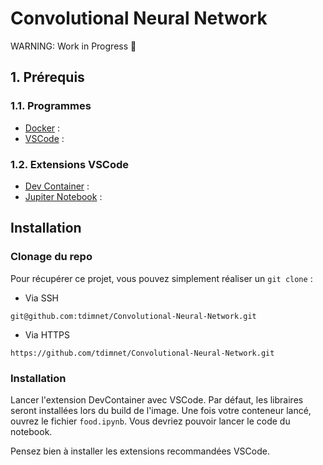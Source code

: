 # Convolutional Neural Network

WARNING: Work in Progress 🙂

## 1. Prérequis

### 1.1. Programmes

- [Docker](https://www.docker.com/) : 
- [VSCode](https://code.visualstudio.com/) : 

### 1.2. Extensions VSCode

- [Dev Container](#) : 
- [Jupiter Notebook](#) : 


## Installation

### Clonage du repo

Pour récupérer ce projet, vous pouvez simplement réaliser un `git clone` :

- Via SSH

```
git@github.com:tdimnet/Convolutional-Neural-Network.git
```

- Via HTTPS

```
https://github.com/tdimnet/Convolutional-Neural-Network.git
```

### Installation

Lancer l'extension DevContainer avec VSCode. Par défaut, les libraires seront installées lors du build de l'image.
Une fois votre conteneur lancé, ouvrez le fichier `food.ipynb`. Vous devriez pouvoir lancer le code du notebook.

Pensez bien à installer les extensions recommandées VSCode.
